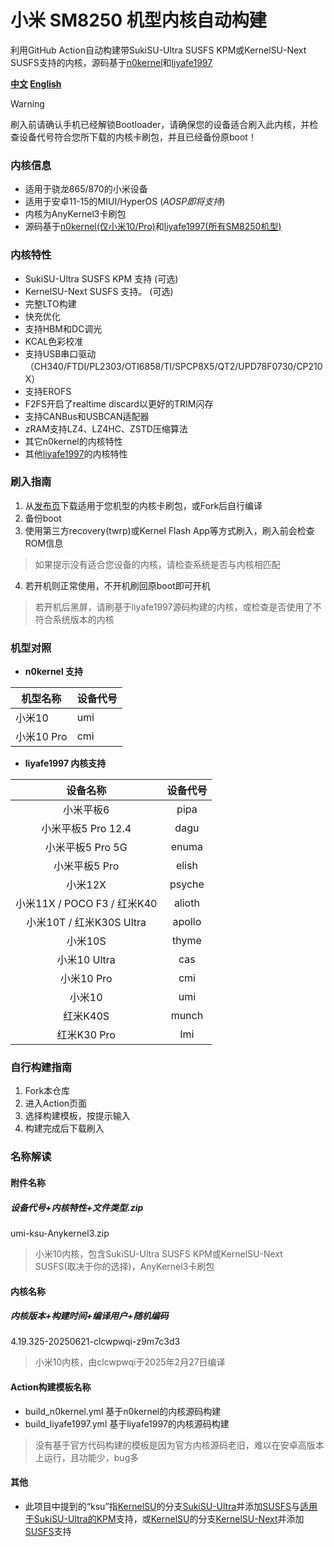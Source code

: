 # 小米 SM8250 机型内核自动构建
利用GitHub Action自动构建带SukiSU-Ultra SUSFS KPM或KernelSU-Next SUSFS支持的内核，源码基于[n0kernel](https://github.com/jhchong94/kernel_xiaomi_sm8250_n0kernel)和[liyafe1997](https://github.com/liyafe1997/kernel_xiaomi_sm8250_mod)

**[中文](README.md) [English](README_EN.md)**

> [!WARNING]
>刷入前请确认手机已经解锁Bootloader，请确保您的设备适合刷入此内核，并检查设备代号符合您所下载的内核卡刷包，并且已经备份原boot！

### 内核信息
- 适用于骁龙865/870的小米设备
- 适用于安卓11-15的MIUI/HyperOS (*AOSP即将支持*)
- 内核为AnyKernel3卡刷包
- 源码基于[n0kernel(仅小米10/Pro)](https://github.com/jhchong94/kernel_xiaomi_sm8250_n0kernel)和[liyafe1997(所有SM8250机型)](https://github.com/liyafe1997/kernel_xiaomi_sm8250_mod)

### 内核特性
- SukiSU-Ultra SUSFS KPM 支持 (可选)
- KernelSU-Next SUSFS 支持。 (可选)
- 完整LTO构建
- 快充优化
- 支持HBM和DC调光
- KCAL色彩校准
- 支持USB串口驱动（CH340/FTDI/PL2303/OTI6858/TI/SPCP8X5/QT2/UPD78F0730/CP210X）
- 支持EROFS
- F2FS开启了realtime discard以更好的TRIM闪存
- 支持CANBus和USBCAN适配器
- zRAM支持LZ4、LZ4HC、ZSTD压缩算法
- 其它n0kernel的内核特性
- 其他[liyafe1997](https://github.com/liyafe1997/kernel_xiaomi_sm8250_mod)的内核特性

### 刷入指南
1. 从[发布页](https://github.com/clcwpwqi/xiaomi_sm8250_kernel/releases)下载适用于您机型的内核卡刷包，或Fork后自行编译
2. 备份boot
3. 使用第三方recovery(twrp)或Kernel Flash App等方式刷入，刷入前会检查ROM信息
> 如果提示没有适合您设备的内核，请检查系统是否与内核相匹配
4. 若开机则正常使用，不开机刷回原boot即可开机
> 若开机后黑屏，请刷基于liyafe1997源码构建的内核，或检查是否使用了不符合系统版本的内核
### 机型对照

- **n0kernel 支持**

| 机型名称    | 设备代号 |
| ------- | ---- |
| 小米10    | umi  |
| 小米10 Pro | cmi  |

- **liyafe1997 内核支持**

|          设备名称           |  设备代号  |
| :---------------------: | :----: |
|          小米平板6          |  pipa  |
|     小米平板5 Pro 12.4      |  dagu  |
|      小米平板5 Pro 5G       | enuma  |
|        小米平板5 Pro        | elish  |
|          小米12X          | psyche |
| 小米11X / POCO F3 / 红米K40 | alioth |
|  小米10T / 红米K30S Ultra   | apollo |
|          小米10S          | thyme  |
|       小米10 Ultra        |  cas   |
|        小米10 Pro         |  cmi   |
|          小米10           |  umi   |
|         红米K40S          | munch  |
|        红米K30 Pro        |  lmi   |
### 自行构建指南
1. Fork本仓库
2. 进入Action页面
3. 选择构建模板，按提示输入
4. 构建完成后下载刷入
### 名称解读
#### 附件名称
##### 设备代号+内核特性+文件类型.zip
umi-ksu-Anykernel3.zip
> 小米10内核，包含SukiSU-Ultra SUSFS KPM或KernelSU-Next SUSFS(取决于你的选择)，AnyKernel3卡刷包
#### 内核名称
##### 内核版本+构建时间+编译用户+随机编码
4.19.325-20250621-clcwpwqi-z9m7c3d3
> 小米10内核，由clcwpwqi于2025年2月27日编译
#### Action构建模板名称
- build_n0kernel.yml 基于n0kernel的内核源码构建
- build_liyafe1997.yml 基于liyafe1997的内核源码构建
> 没有基于官方代码构建的模板是因为官方内核源码老旧，难以在安卓高版本上运行，且功能少，bug多
#### 其他
- 此项目中提到的“ksu”指[KernelSU](https://github.com/tiann/KernelSU)的分支[SukiSU-Ultra](https://github.com/SukiSU-Ultra/SukiSU-Ultra)并添加[SUSFS](https://gitlab.com/simonpunk/susfs4ksu)与[适用于SukiSU-Ultra的KPM](https://github.com/SukiSU-Ultra/SukiSU_KernelPatch_patch)支持，或[KernelSU](https://github.com/tiann/KernelSU)的分支[KernelSU-Next](https://github.com/KernelSU-Next/KernelSU-Next)并添加[SUSFS](https://gitlab.com/simonpunk/susfs4ksu)支持

